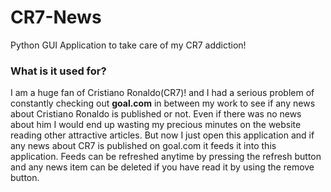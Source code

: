 # CR7-News
Python GUI Application to take care of my CR7 addiction!

### What is it used for?
I am a huge fan of Cristiano Ronaldo(CR7)! and I had a serious problem of constantly checking out **goal.com** in between my work to see if any news about Cristiano Ronaldo is published or not. Even if there was no news about him I would end up wasting my precious minutes on the website reading other attractive articles. But now I just open this application and if any news about CR7 is published on goal.com it feeds it into this application. Feeds can be refreshed anytime by pressing the refresh button and any news item can be deleted if you have read it by using the remove button.
